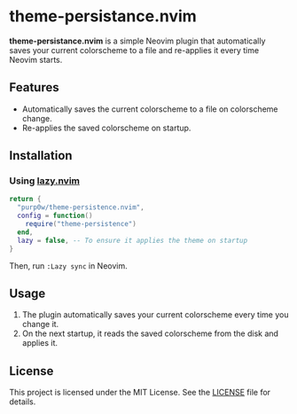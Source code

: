 # theme-persistance.nvim

**theme-persistance.nvim** is a simple Neovim plugin that automatically saves your current colorscheme to a file and re-applies it every time Neovim starts.

## Features

- Automatically saves the current colorscheme to a file on colorscheme change.
- Re-applies the saved colorscheme on startup.

## Installation

### Using [lazy.nvim](https://github.com/folke/lazy.nvim)

```lua
return {
  "purp0w/theme-persistence.nvim",
  config = function()
    require("theme-persistence")
  end,
  lazy = false, -- To ensure it applies the theme on startup
}
```

Then, run `:Lazy sync` in Neovim.

## Usage

1. The plugin automatically saves your current colorscheme every time you change it.
2. On the next startup, it reads the saved colorscheme from the disk and applies it.

## License

This project is licensed under the MIT License. See the [LICENSE](LICENSE) file for details.
